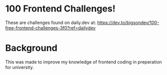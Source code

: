 # 100 Frontend Challenges!
These are challenges found on daily.dev at: https://dev.to/bigsondev/100-free-frontend-challenges-3f0?ref=dailydev

# Background
This was made to improve my knowledge of frontend coding in preperation for university.
